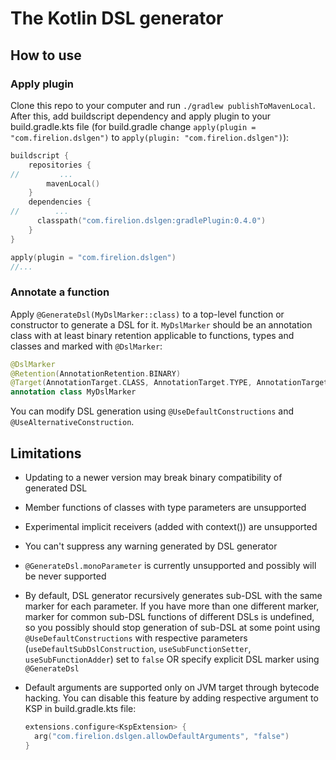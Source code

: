 # The Kotlin DSL generator

## How to use

### Apply plugin

Clone this repo to your computer and run `./gradlew publishToMavenLocal`.
After this, add buildscript dependency and apply plugin
to your build.gradle.kts file 
(for build.gradle change `apply(plugin = "com.firelion.dslgen")`
to `apply(plugin: "com.firelion.dslgen")`):

<!--- @hardlink#001 (version in gradlePlugin dependency) -->
```kotlin
buildscript {
    repositories {
//         ...
        mavenLocal()
    }
    dependencies {
//        ...         
      classpath("com.firelion.dslgen:gradlePlugin:0.4.0")
    }
}

apply(plugin = "com.firelion.dslgen")
//...
```

### Annotate a function
Apply `@GenerateDsl(MyDslMarker::class)` to a top-level function or constructor to generate a DSL for it.
`MyDslMarker` should be an annotation class with at least binary retention 
applicable to functions, types and classes and marked with `@DslMarker`:
```kotlin
@DslMarker
@Retention(AnnotationRetention.BINARY)
@Target(AnnotationTarget.CLASS, AnnotationTarget.TYPE, AnnotationTarget.FUNCTION, AnnotationTarget.PROPERTY)
annotation class MyDslMarker
```
You can modify DSL generation using `@UseDefaultConstructions` and `@UseAlternativeConstruction`.

## Limitations

* Updating to a newer version may break binary compatibility of generated DSL

* Member functions of classes with type parameters are unsupported

* Experimental implicit receivers (added with context()) are unsupported

* You can't suppress any warning generated by DSL generator

* `@GenerateDsl.monoParameter` is currently unsupported and possibly will be never supported

* By default, DSL generator recursively generates sub-DSL with the same marker for each parameter.
  If you have more than one different marker, marker for common sub-DSL functions of different DSLs is undefined,
  so you possibly should stop generation of sub-DSL at some point
  using `@UseDefaultConstructions` with respective parameters 
  (`useDefaultSubDslConstruction`, `useSubFunctionSetter`, `useSubFunctionAdder`) set to `false` OR
  specify explicit DSL marker using `@GenerateDsl`

* Default arguments are supported only on JVM target through bytecode hacking.
  You can disable this feature by adding respective argument to KSP in build.gradle.kts file:
  ```kotlin
  extensions.configure<KspExtension> {
    arg("com.firelion.dslgen.allowDefaultArguments", "false")
  }
  ```